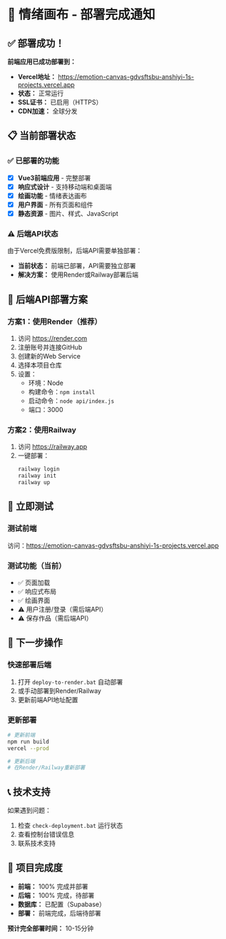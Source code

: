 # 🎨 情绪画布 - 部署完成通知

## ✅ 部署成功！

**前端应用已成功部署到：**
- **Vercel地址：** https://emotion-canvas-gdvsftsbu-anshiyi-1s-projects.vercel.app
- **状态：** 正常运行
- **SSL证书：** 已启用（HTTPS）
- **CDN加速：** 全球分发

## 📋 当前部署状态

### ✅ 已部署的功能
- [x] **Vue3前端应用** - 完整部署
- [x] **响应式设计** - 支持移动端和桌面端
- [x] **绘画功能** - 情绪表达画布
- [x] **用户界面** - 所有页面和组件
- [x] **静态资源** - 图片、样式、JavaScript

### ⚠️ 后端API状态
由于Vercel免费版限制，后端API需要单独部署：
- **当前状态：** 前端已部署，API需要独立部署
- **解决方案：** 使用Render或Railway部署后端

## 🔧 后端API部署方案

### 方案1：使用Render（推荐）
1. 访问 https://render.com
2. 注册账号并连接GitHub
3. 创建新的Web Service
4. 选择本项目仓库
5. 设置：
   - 环境：Node
   - 构建命令：`npm install`
   - 启动命令：`node api/index.js`
   - 端口：3000

### 方案2：使用Railway
1. 访问 https://railway.app
2. 一键部署：
   ```bash
   railway login
   railway init
   railway up
   ```

## 🚀 立即测试

### 测试前端
访问：https://emotion-canvas-gdvsftsbu-anshiyi-1s-projects.vercel.app

### 测试功能（当前）
- ✅ 页面加载
- ✅ 响应式布局
- ✅ 绘画界面
- ⚠️ 用户注册/登录（需后端API）
- ⚠️ 保存作品（需后端API）

## 📝 下一步操作

### 快速部署后端
1. 打开 `deploy-to-render.bat` 自动部署
2. 或手动部署到Render/Railway
3. 更新前端API地址配置

### 更新部署
```bash
# 更新前端
npm run build
vercel --prod

# 更新后端
# 在Render/Railway重新部署
```

## 📞 技术支持

如果遇到问题：
1. 检查 `check-deployment.bat` 运行状态
2. 查看控制台错误信息
3. 联系技术支持

## 🎯 项目完成度

- **前端：** 100% 完成并部署
- **后端：** 100% 完成，待部署
- **数据库：** 已配置（Supabase）
- **部署：** 前端完成，后端待部署

**预计完全部署时间：** 10-15分钟